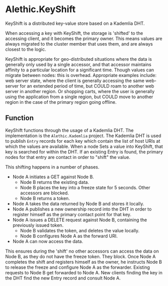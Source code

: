 # Alethic.KeyShift

KeyShift is a distributed key-value store based on a Kademlia DHT.

When accessing a key with KeyShift, the storage is 'shifted' to the accessing client, and it becomes the primary owner. This means values are always migrated to the cluster member that uses them, and are always closest to the logic.

KeyShift is appropriate for geo-distributed situations where the data is generally only used by a single accessor, and that accessor maintains affinity to a particular location for a significant time. Though values can migrate between nodes: this is overhead. Appropriate examples include: web server state, where the client is generally accessing the same web-server for an extended period of time, but COULD roam to another web server in another region. Or shopping carts, where the user is generally using the application from a single region, but COULD move to another region in the case of the primary region going offline.

## Function

KeyShift functions through the usage of a Kademlia DHT. The implementation is the `Alethic.Kademlia` project. The Kademlia DHT is used to publish `Entry` records for each key which contain the list of host URIs at which the values are available. When a node Sets a value into KeyShift, that key is searched for within the DHT. If an existing Entry is found, the primary nodes for that entry are contact in order to "shift" the value.

This shifting happens in a number of phases.
+ Node A initiates a GET against Node B.
  + Node B returns the existing data.
  + Node B places the key into a freeze state for 5 seconds. Other accessors are blocked.
  + Node B returns a token.
+ Node A takes the data returned by Node B and stores it locally.
+ Node A publishes a new ownership record into the DHT in order to register himself as the primary contact point for that key.
+ Node A issues a DELETE request against Node B, containing the previously issued token.
  + Node B validates the token, and deletes the value locally.
  + Node B configures Node A as the forward URI.
+ Node A can now access the data.

This ensures during the 'shift' no other accessors can access the data on Node B, as they do not have the freeze token. They block. Once Node A completes the shift and registers himself as the owner, he instructs Node B to release the freeze and configure Node A as the forwarder. Existing requests to Node B get forwarded to Node A. New clients finding the key in the DHT find the new Entry record and consult Node A.